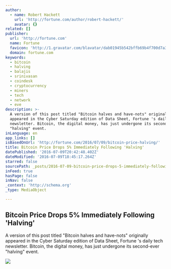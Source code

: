 ```yaml
---
author:
  - name: Robert Hackett
    url: 'http://fortune.com/author/robert-hackett/'
    avatar: {}
related: []
publisher:
  url: 'http://fortune.com'
  name: Fortune
  favicon: 'http://1.gravatar.com/blavatar/dab01945b542bffb69b4f700d7a35f8f?s=16'
  domain: fortune.com
keywords:
  - bitcoin
  - halving
  - balajis
  - srinivasan
  - coindesk
  - cryptocurrency
  - miners
  - tech
  - network
  - eve
description: >-
  A version of this post titled "Bitcoin halves and have-nots" originally
  appeared in the Cyber Saturday edition of Data Sheet, Fortune 's daily tech
  newsletter. Bitcoin, the digital money, has just undergone its second-ever
  "halving" event.
inLanguage: en
app_links: []
isBasedOnUrl: 'http://fortune.com/2016/07/09/bitcoin-price-halving/'
title: Bitcoin Price Drops 5% Immediately Following 'Halving'
datePublished: '2016-07-09T20:42:48.402Z'
dateModified: '2016-07-09T18:45:17.264Z'
starred: false
sourcePath: _posts/2016-07-09-bitcoin-price-drops-5-immediately-following-halving.md
inFeed: true
hasPage: false
inNav: false
_context: 'http://schema.org'
_type: MediaObject

---
```

<article style=""><h1>Bitcoin Price Drops 5% Immediately Following 'Halving'</h1><p>A version of this post titled "Bitcoin halves and have-nots" originally appeared in the Cyber Saturday edition of Data Sheet, Fortune 's daily tech newsletter. Bitcoin, the digital money, has just undergone its second-ever "halving" event.</p><img src="http://fortunedotcom.files.wordpress.com/2014/07/454443977.jpg?w=1024" /></article>